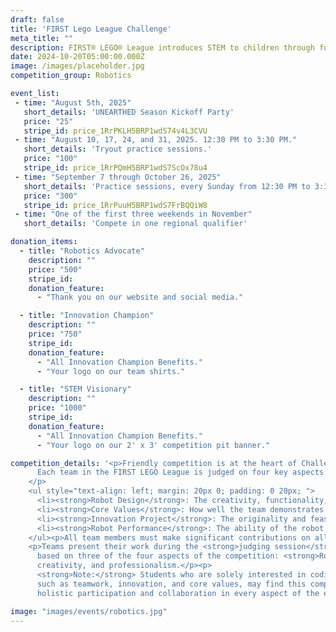 ```yaml
---
draft: false
title: 'FIRST Lego League Challenge'
meta_title: ""
description: FIRST® LEGO® League introduces STEM to children through fun, hands-on challenges using LEGO® technology.
date: 2024-10-20T05:00:00.000Z
image: /images/placeholder.jpg
competition_group: Robotics

event_list:
 - time: "August 5th, 2025"
   short_details: 'UNEARTHED Season Kickoff Party'
   price: "25"
   stripe_id: price_1RrPKLH5BRP1wdS74v4L3CVU
 - time: "August 10, 17, 24, and 31, 2025. 12:30 PM to 3:30 PM."
   short_details: 'Tryout practice sessions.'
   price: "100"
   stripe_id: price_1RrPQmH5BRP1wdS7ScOx78u4
 - time: "September 7 through October 26, 2025"
   short_details: 'Practice sessions, every Sunday from 12:30 PM to 3:30 PM'
   price: "300"
   stripe_id: price_1RrPuuH5BRP1wdS7FrBQQiW8
 - time: "One of the first three weekends in November"
   short_details: 'Compete in one regional qualifier'

donation_items: 
  - title: "Robotics Advocate"
    description: ""
    price: "500"
    stripe_id: 
    donation_feature:
      - "Thank you on our website and social media."

  - title: "Innovation Champion"
    description: ""
    price: "750"
    stripe_id: 
    donation_feature:
      - "All Innovation Champion Benefits."
      - "Your logo on our team shirts."

  - title: "STEM Visionary"
    description: ""
    price: "1000"
    stripe_id: 
    donation_feature:
      - "All Innovation Champion Benefits."
      - "Your logo on our 2' x 3' competition pit banner."

competition_details: '<p>Friendly competition is at the heart of Challenge, as teams of students grades 4-8 engage in research, problem-solving, coding, and engineering - building and programming a LEGO robot that navigates the missions of a robot game.</p>  <p>
      Each team in the FIRST LEGO League is judged on four key aspects:
    </p>
    <ul style="text-align: left; margin: 20px 0; padding: 0 20px; ">
      <li><strong>Robot Design</strong>: The creativity, functionality, and reliability of the team’s robot.</li>
      <li><strong>Core Values</strong>: How well the team demonstrates teamwork, inclusion, and professionalism.</li>
      <li><strong>Innovation Project</strong>: The originality and feasibility of the team’s solution to a real-world problem.</li>
      <li><strong>Robot Performance</strong>: The ability of the robot to successfully complete missions in the Robot Game.</li>
    </ul><p>All team members must make significant contributions on all aspects of the competition.</p>
    <p>Teams present their work during the <strong>judging session</strong>. Judges evaluate each team 
      based on three of the four aspects of the competition: <strong>Robot Design</strong>, <strong>Core Values</strong>, <strong>Innovation Project</strong>. Teams must not only excel in technical and innovative skills but also demonstrate outstanding teamwork, 
      creativity, and professionalism.</p><p>
      <strong>Note:</strong> Students who are solely interested in coding or robot building and are not eager to contribute to all aspects of the competition, 
      such as teamwork, innovation, and core values, may find this competition unsuitable for their interests. FIRST LEGO League celebrates 
      holistic participation and collaboration in every aspect of the event.</p>'

image: "images/events/robotics.jpg"
---
```





